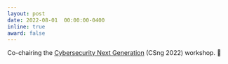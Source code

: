 ```yaml
---
layout: post
date: 2022-08-01  00:00:00-0400
inline: true
award: false
---
```


Co-chairing the [Cybersecurity Next Generation](https://csng.nl/?q=event) (CSng 2022) workshop. :school: 
